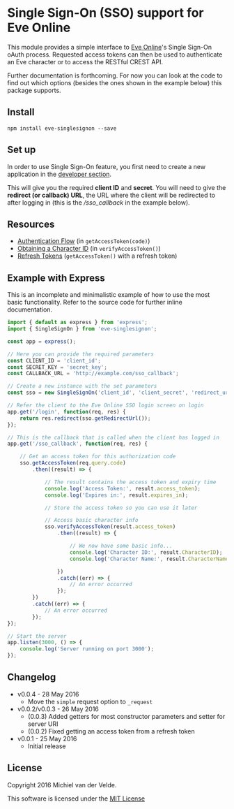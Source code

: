 # Single Sign-On (SSO) support for Eve Online

This module provides a simple interface to [Eve Online](https://eve-online.com)'s Single Sign-On
oAuth process. Requested access tokens can then be used to authenticate an Eve
character or to access the RESTful CREST API.

Further documentation is forthcoming. For now you can look at the code to find out
which options (besides the ones shown in the example below) this package supports.

## Install

```
npm install eve-singlesignon --save
```

## Set up

In order to use Single Sign-On feature, you first need to create a new application
in the [developer section](https://developers.eveonline.com).

This will give you the required **client ID** and **secret**. You will need to give
the **redirect (or callback) URL**, the URL where the client will be redirected to after logging in
(this is the */sso_callback* in the example below).

## Resources

* [Authentication Flow](http://eveonline-third-party-documentation.readthedocs.io/en/latest/sso/authentication.html) (in `getAccessToken(code)`)
* [Obtaining a Character ID](http://eveonline-third-party-documentation.readthedocs.io/en/latest/sso/obtaincharacterid.html) (in `verifyAccessToken()`)
* [Refresh Tokens](http://eveonline-third-party-documentation.readthedocs.io/en/latest/sso/refreshtokens.html) (`getAccessToken()` with a refresh token)

## Example with Express

This is an incomplete and minimalistic example of how to use the most basic
functionality. Refer to the source code for further inline documentation.

```js
import { default as express } from 'express';
import { SingleSignOn } from 'eve-singlesignon';

const app = express();

// Here you can provide the required parameters
const CLIENT_ID = 'client_id';
const SECRET_KEY = 'secret_key';
const CALLBACK_URL = 'http://example.com/sso_callback';

// Create a new instance with the set parameters
const sso = new SingleSignOn('client_id', 'client_secret', 'redirect_url');

// Refer the client to the Eve Online SSO login screen on login
app.get('/login', function(req, res) {
	return res.redirect(sso.getRedirectUrl());
});

// This is the callback that is called when the client has logged in
app.get('/sso_callback', function(req, res) {

	// Get an access token for this authorization code
	sso.getAccessToken(req.query.code)
		.then((result) => {

			// The result contains the access token and expiry time
			console.log('Access Token:', result.access_token);
			console.log('Expires in:', result.expires_in);

			// Store the access token so you can use it later

			// Access basic character info
			sso.verifyAccessToken(result.access_token)
				.then((result) => {

					// We now have some basic info...
					console.log('Character ID:', result.CharacterID);
					console.log('Character Name:', result.CharacterName);

				})
				.catch((err) => {
					// An error occurred
				});
		})
		.catch((err) => {
			// An error occurred
		});
});

// Start the server
app.listen(3000, () => {
	console.log('Server running on port 3000');
});
```

## Changelog

* v0.0.4 - 28 May 2016
  * Move the `simple` request option to `_request`
* v0.0.2/v0.0.3 - 26 May 2016
  * (0.0.3) Added getters for most constructor parameters and setter for server URI
  * (0.0.2) Fixed getting an access token from a refresh token
* v0.0.1 - 25 May 2016
  * Initial release

## License

Copyright 2016 Michiel van der Velde.

This software is licensed under the [MIT License](LICENSE)
